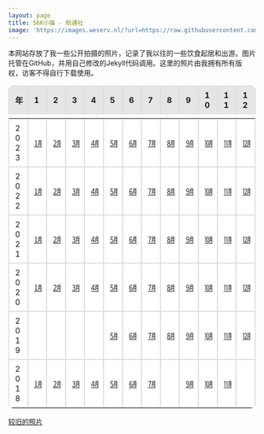 ```yaml
---
layout: page
title: 56K小猫 - 航通社
image: 'https://images.weserv.nl/?url=https://raw.githubusercontent.com/modem-56k/img/main/2023/09/01/IMG_20230901_134011.jpg&w=1280&h=720&output=jpg&q=50'
---
```


<style type="text/css">
/* 基本表格样式 */
table {
    width: 100%;
    border: 1px solid #e5e5e5;
    border-collapse: separate;
    border-spacing: 0;
    border-radius: 10px; /* 圆角 */
    overflow: hidden;
    background-color: #ffffff; /* 背景色，您可以根据需要更改 */
}

/* 表头和表体的样式 */
thead, tbody {
    display: table;
    width: 100%;
    table-layout: fixed; /* 固定布局 */
}

/* 表头的样式 */
thead {
    background-color: #e5e5e5; /* 表头背景色 */
}

/* 表格行的样式 */
tr {
    display: table-row;
    width: 100%;
}

/* 表格单元格的样式 */
td, th {
    padding: 8px 12px; /* 内边距 */
    border: 1px solid #dcdcdc; /* 底部边框 */
    text-align: left; /* 文本对齐方式 */
    vertical-align: middle; /* 垂直对齐方式 */
}

/* 为表格添加一个hover效果，使单元格在鼠标悬停时高亮 */
td:hover {
    background-color: #f5f5f5;
}

</style>

本网站存放了我一些公开拍摄的照片，记录了我以往的一些饮食起居和出游。图片托管在GitHub，并用自己修改的Jekyll代码调用。这里的照片由我拥有所有版权，访客不得自行下载使用。

| 年   | 1                | 2                | 3                | 4                | 5                | 6                | 7                | 8                | 9                | 10               | 11                 | 12                 |
| ---- | ---------------- | ---------------- | ---------------- | ---------------- | ---------------- | ---------------- | ---------------- | ---------------- | ---------------- | ---------------- | ------------------ | ------------------ |
| 2023 | [㋀](/2023/01) | [㋁](/2023/02) | [㋂](/2023/03) | [㋃](/2023/04) | [㋄](/2023/05) | [㋅](/2023/06) | [㋆](/2023/07) | [㋇](/2023/08) | [㋈](/2023/09) | [㋉](/2023/10) | [㋊](/2023/11) | [㋋](/2023/12) |
| 2022 | [㋀](/2022/01) | [㋁](/2022/02) | [㋂](/2022/03) | [㋃](/2022/04) | [㋄](/2022/05) | [㋅](/2022/06) | [㋆](/2022/07) | [㋇](/2022/08) | [㋈](/2022/09) | [㋉](/2022/10) | [㋊](/2022/11) | [㋋](/2022/12) |
| 2021 | [㋀](/2021/01) | [㋁](/2021/02) | [㋂](/2021/03) | [㋃](/2021/04) | [㋄](/2021/05) | [㋅](/2021/06) | [㋆](/2021/07) | [㋇](/2021/08) | [㋈](/2021/09) | [㋉](/2021/10) | [㋊](/2021/11) | [㋋](/2021/12) |
| 2020 | [㋀](/2020/01) | [㋁](/2020/02) | [㋂](/2020/03) | [㋃](/2020/04) | [㋄](/2020/05) | [㋅](/2020/06) | [㋆](/2020/07) | [㋇](/2020/08) | [㋈](/2020/09) | [㋉](/2020/10) | [㋊](/2020/11) | [㋋](/2020/12) |
| 2019 |                  |                  |                  |                  | [㋄](/2019/05) | [㋅](/2019/06) | [㋆](/2019/07) | [㋇](/2019/08) | [㋈](/2019/09) | [㋉](/2019/10) | [㋊](/2019/11) | [㋋](/2019/12) |
| 2018 | [㋀](/2018/01) | [㋁](/2018/02) | [㋂](/2018/03) | [㋃](/2018/04) | [㋄](/2018/05) | [㋅](/2018/06) | [㋆](/2018/07) |                  | [㋈](/2018/09) | [㋉](/2018/10) | [㋊](/2018/11) |                    |

[较旧的照片](/old)
